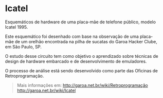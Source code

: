 Icatel
======

Esquemáticos de hardware de uma placa-mãe de telefone público, modelo Icatel 1995.


Este esquemático foi desenhado com base na observação
de uma placa-mãe de um orelhão encontrada na pilha de
sucatas do Garoa Hacker Clube, em São Paulo, SP.


O estudo desse circuito tem como objetivo o aprendizado
sobre técnicas de design de hardware embarcado e de
desenvolvimento de emuladores.


O processo de análise está sendo desenvolvido como parte
das Oficinas de Retroprogramação.


> Mais informações em:
> http://garoa.net.br/wiki/Retroprogramação
> http://garoa.net.br/wiki/Icatel
